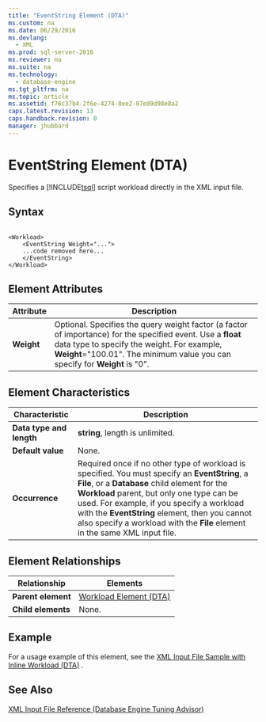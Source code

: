 ```yaml
---
title: "EventString Element (DTA)"
ms.custom: na
ms.date: 06/29/2016
ms.devlang: 
  - XML
ms.prod: sql-server-2016
ms.reviewer: na
ms.suite: na
ms.technology: 
  - database-engine
ms.tgt_pltfrm: na
ms.topic: article
ms.assetid: f76c37b4-2f6e-4274-8ee2-87e89d98e8a2
caps.latest.revision: 13
caps.handback.revision: 0
manager: jhubbard
---
```

# EventString Element (DTA)
Specifies a [!INCLUDE[tsql](../../Topics/TopicNameContainA/tokens/tsql_md.md)] script workload directly in the XML input file.  
  
## Syntax  
  
```  
  
<Workload>  
    <EventString Weight="...">  
    ...code removed here...  
    </EventString>  
</Workload>  
```  
  
## Element Attributes  
  
|Attribute|Description|  
|---------------|-----------------|  
|**Weight**|Optional. Specifies the query weight factor (a factor of importance) for the specified event. Use a **float** data type to specify the weight. For example, **Weight**="100.01". The minimum value you can specify for **Weight** is "0".|  
  
## Element Characteristics  
  
|Characteristic|Description|  
|--------------------|-----------------|  
|**Data type and length**|**string**, length is unlimited.|  
|**Default value**|None.|  
|**Occurrence**|Required once if no other type of workload is specified. You must specify an **EventString**, a **File**, or a **Database** child element for the **Workload** parent, but only one type can be used. For example, if you specify a workload with the **EventString** element, then you cannot also specify a workload with the **File** element in the same XML input file.|  
  
## Element Relationships  
  
|Relationship|Elements|  
|------------------|--------------|  
|**Parent element**|[Workload Element (DTA)](../../Topics/TopicNameNotContainA/Workload-Element--DTA-.md)|  
|**Child elements**|None.|  
  
## Example  
 For a usage example of this element, see the [XML Input File Sample with Inline Workload (DTA)](../../Topics/TopicNameNotContainA/XML-Input-File-Sample-with-Inline-Workload--DTA-.md) .  
  
## See Also  
 [XML Input File Reference (Database Engine Tuning Advisor)](../../Topics/TopicNameNotContainA/XML-Input-File-Reference--Database-Engine-Tuning-Advisor-.md)